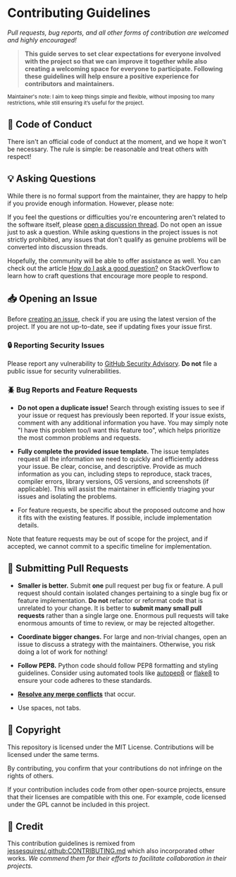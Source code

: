 # Contributing Guidelines

*Pull requests, bug reports, and all other forms of contribution are welcomed and highly encouraged!*

> **This guide serves to set clear expectations for everyone involved with the project so that we can improve it together while also creating a welcoming space for everyone to participate. Following these guidelines will help ensure a positive experience for contributors and maintainers.**

<sub> Maintainer's note: I aim to keep things simple and flexible, without imposing too many restrictions, while still ensuring it’s useful for the project. </sub>

## :book: Code of Conduct

There isn't an official code of conduct at the moment, and we hope it won't be necessary. The rule is simple: be reasonable and treat others with respect!

## :bulb: Asking Questions

While there is no formal support from the maintainer, they are happy to help if you provide enough information. However, please note:

If you feel the questions or difficulties you're encountering aren't related to the software itself, please [open a discussion thread](https://github.com/KnugiHK/WhatsApp-Chat-Exporter/discussions/new/choose). Do not open an issue just to ask a question. While asking questions in the project issues is not strictly prohibited, any issues that don't qualify as genuine problems will be converted into discussion threads.

Hopefully, the community will be able to offer assistance as well. You can check out the article [How do I ask a good question?](https://stackoverflow.com/help/how-to-ask) on StackOverflow to learn how to craft questions that encourage more people to respond.

## :inbox_tray: Opening an Issue

Before [creating an issue](https://help.github.com/en/github/managing-your-work-on-github/creating-an-issue), check if you are using the latest version of the project. If you are not up-to-date, see if updating fixes your issue first.

### :lock: Reporting Security Issues

Please report any vulnerability to [GitHub Security Advisory](https://github.com/KnugiHK/WhatsApp-Chat-Exporter/security/advisories/new). **Do not** file a public issue for security vulnerabilities.

### :beetle: Bug Reports and Feature Requests

- **Do not open a duplicate issue!** Search through existing issues to see if your issue or request has previously been reported. If your issue exists, comment with any additional information you have. You may simply note "I have this problem too/I want this feature too", which helps prioritize the most common problems and requests. 

- **Fully complete the provided issue template.** The issue templates request all the information we need to quickly and efficiently address your issue. Be clear, concise, and descriptive. Provide as much information as you can, including steps to reproduce, stack traces, compiler errors, library versions, OS versions, and screenshots (if applicable). This will assist the maintainer in efficiently triaging your issues and isolating the problems.

- For feature requests, be specific about the proposed outcome and how it fits with the existing features. If possible, include implementation details.

Note that feature requests may be out of scope for the project, and if accepted, we cannot commit to a specific timeline for implementation.

## :repeat: Submitting Pull Requests

- **Smaller is better.** Submit **one** pull request per bug fix or feature. A pull request should contain isolated changes pertaining to a single bug fix or feature implementation. **Do not** refactor or reformat code that is unrelated to your change. It is better to **submit many small pull requests** rather than a single large one. Enormous pull requests will take enormous amounts of time to review, or may be rejected altogether. 

- **Coordinate bigger changes.** For large and non-trivial changes, open an issue to discuss a strategy with the maintainers. Otherwise, you risk doing a lot of work for nothing!

- **Follow PEP8.** Python code should follow PEP8 formatting and styling guidelines. Consider using automated tools like [autopep8](https://github.com/hhatto/autopep8) or [flake8](https://github.com/PyCQA/flake8) to ensure your code adheres to these standards.

- **[Resolve any merge conflicts](https://help.github.com/en/github/collaborating-with-issues-and-pull-requests/resolving-a-merge-conflict-on-github)** that occur.

- Use spaces, not tabs.

## :memo: Copyright

This repository is licensed under the MIT License. Contributions will be licensed under the same terms.

By contributing, you confirm that your contributions do not infringe on the rights of others.

If your contribution includes code from other open-source projects, ensure that their licenses are compatible with this one. For example, code licensed under the GPL cannot be included in this project.

## :pray: Credit

This contribution guidelines is remixed from [jessesquires/.github:CONTRIBUTING.md](https://github.com/jessesquires/.github/blob/main/CONTRIBUTING.md) which also incorporated other works. *We commend them for their efforts to facilitate collaboration in their projects.*
